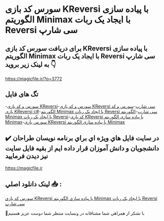 # سورس کد بازی KReversi با پیاده سازی الگوریتم Minimax با ایجاد یک ربات Reversi سی شارپ

## برای دریافت سورس کد بازی KReversi با پیاده سازی الگوریتم Minimax با ایجاد یک ربات Reversi سی شارپ به لینک زیر بروید 👇

https://magicfile.ir/?p=3772

## تگ های فایل

-[سورس و کد بازی KReversi](https://magicfile.ir/product/%d8%b3%d9%88%d8%b1%d8%b3-%d8%a8%d8%a7%d8%b2%db%8c-kreversi-%d9%be%db%8c%d8%a7%d8%af%d9%87-%d8%b3%d8%a7%d8%b2%db%8c-%d8%a7%d9%84%da%af%d9%88%d8%b1%db%8c%d8%aa%d9%85-minimax-%d8%b1%d8%a8%d8%a7%d8%aa-%d8%b3%db%8c-%d8%b4%d8%a7%d8%b1%d9%be/)-[سورس و کد بازی KReversi سی شارپ](https://magicfile.ir/product/%d8%b3%d9%88%d8%b1%d8%b3-%d8%a8%d8%a7%d8%b2%db%8c-kreversi-%d9%be%db%8c%d8%a7%d8%af%d9%87-%d8%b3%d8%a7%d8%b2%db%8c-%d8%a7%d9%84%da%af%d9%88%d8%b1%db%8c%d8%aa%d9%85-minimax-%d8%b1%d8%a8%d8%a7%d8%aa-%d8%b3%db%8c-%d8%b4%d8%a7%d8%b1%d9%be/)-[سورس و کد بازی KReversi c#](https://magicfile.ir/product/%d8%b3%d9%88%d8%b1%d8%b3-%d8%a8%d8%a7%d8%b2%db%8c-kreversi-%d9%be%db%8c%d8%a7%d8%af%d9%87-%d8%b3%d8%a7%d8%b2%db%8c-%d8%a7%d9%84%da%af%d9%88%d8%b1%db%8c%d8%aa%d9%85-minimax-%d8%b1%d8%a8%d8%a7%d8%aa-%d8%b3%db%8c-%d8%b4%d8%a7%d8%b1%d9%be/)-[الگوریتم Minimax با ایجاد یک ربات Reversi سی شارپ](https://magicfile.ir/product/%d8%b3%d9%88%d8%b1%d8%b3-%d8%a8%d8%a7%d8%b2%db%8c-kreversi-%d9%be%db%8c%d8%a7%d8%af%d9%87-%d8%b3%d8%a7%d8%b2%db%8c-%d8%a7%d9%84%da%af%d9%88%d8%b1%db%8c%d8%aa%d9%85-minimax-%d8%b1%d8%a8%d8%a7%d8%aa-%d8%b3%db%8c-%d8%b4%d8%a7%d8%b1%d9%be/)-[الگوریتم Minimax با ایجاد یک ربات Reversi](https://magicfile.ir/product/%d8%b3%d9%88%d8%b1%d8%b3-%d8%a8%d8%a7%d8%b2%db%8c-kreversi-%d9%be%db%8c%d8%a7%d8%af%d9%87-%d8%b3%d8%a7%d8%b2%db%8c-%d8%a7%d9%84%da%af%d9%88%d8%b1%db%8c%d8%aa%d9%85-minimax-%d8%b1%d8%a8%d8%a7%d8%aa-%d8%b3%db%8c-%d8%b4%d8%a7%d8%b1%d9%be/)-[کد بازی KReversi با پیاده سازی الگوریتم Minimax](https://magicfile.ir/product/%d8%b3%d9%88%d8%b1%d8%b3-%d8%a8%d8%a7%d8%b2%db%8c-kreversi-%d9%be%db%8c%d8%a7%d8%af%d9%87-%d8%b3%d8%a7%d8%b2%db%8c-%d8%a7%d9%84%da%af%d9%88%d8%b1%db%8c%d8%aa%d9%85-minimax-%d8%b1%d8%a8%d8%a7%d8%aa-%d8%b3%db%8c-%d8%b4%d8%a7%d8%b1%d9%be/)-[سورس بازی KReversi با پیاده سازی الگوریتم Minimax](https://magicfile.ir/product/%d8%b3%d9%88%d8%b1%d8%b3-%d8%a8%d8%a7%d8%b2%db%8c-kreversi-%d9%be%db%8c%d8%a7%d8%af%d9%87-%d8%b3%d8%a7%d8%b2%db%8c-%d8%a7%d9%84%da%af%d9%88%d8%b1%db%8c%d8%aa%d9%85-minimax-%d8%b1%d8%a8%d8%a7%d8%aa-%d8%b3%db%8c-%d8%b4%d8%a7%d8%b1%d9%be/)

## ✔️ در سايت فايل هاي ويژه اي براي برنامه نويسان طراحان دانشجويان و دانش آموزان قرار داده ايم از بقيه فايل سايت نيز ديدن فرماييد

https://magicfile.ir


## لينک دانلود اصلي 📥 :

[سورس کد بازی KReversi با پیاده سازی الگوریتم Minimax با ایجاد یک ربات Reversi سی شارپ](https://magicfile.ir/product/%d8%b3%d9%88%d8%b1%d8%b3-%d8%a8%d8%a7%d8%b2%db%8c-kreversi-%d9%be%db%8c%d8%a7%d8%af%d9%87-%d8%b3%d8%a7%d8%b2%db%8c-%d8%a7%d9%84%da%af%d9%88%d8%b1%db%8c%d8%aa%d9%85-minimax-%d8%b1%d8%a8%d8%a7%d8%aa-%d8%b3%db%8c-%d8%b4%d8%a7%d8%b1%d9%be/) 


🙏با تشکر از همراهي شما مشتاقانه در وبسایت منتظر شما دوست عزیز هستیم

